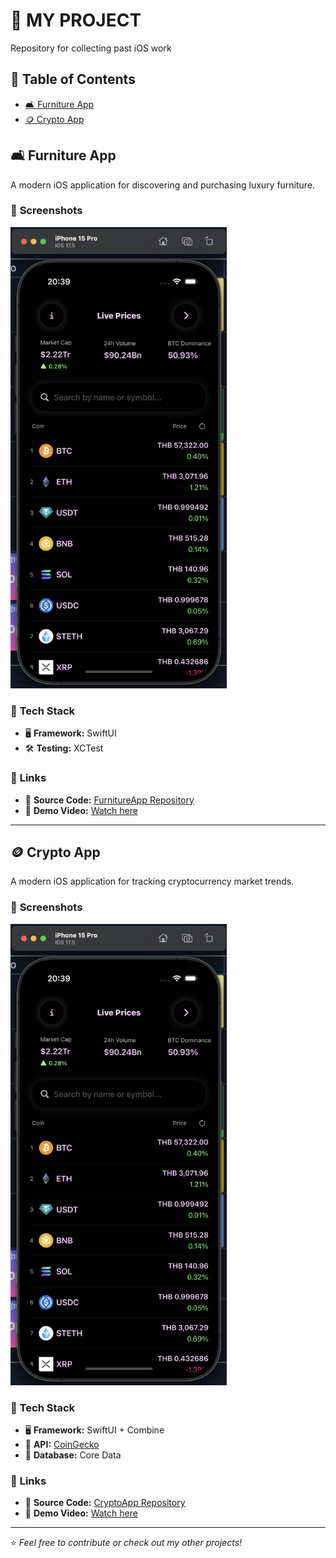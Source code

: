 # 📌 MY PROJECT  
Repository for collecting past iOS work 

## 📖 Table of Contents  
- [🛋 Furniture App](#-furniture-app)  
- [🪙 Crypto App](#-crypto-app)  


## 🛋 Furniture App  
A modern iOS application for discovering and purchasing luxury furniture.  

### 📸 **Screenshots**
<img src="https://github.com/Kritchanaxt/CryptoApp/blob/main/C1.png" width="346" />

### 🚀 **Tech Stack**
- 🖥 **Framework:** SwiftUI  
- 🛠 **Testing:** XCTest   

### 🔗 **Links**  
- 📂 **Source Code:** [FurnitureApp Repository](https://github.com/Kritchanaxt/FurnitureApp)  
- 🎥 **Demo Video:** [Watch here](https://drive.google.com/file/d/1zub2OBV3NWmmhoHLr_U-ya0jkWYNCv7T/view?usp=share_link)  

---

## 🪙 Crypto App  
A modern iOS application for tracking cryptocurrency market trends.  

### 📸 **Screenshots**
<img src="https://github.com/Kritchanaxt/CryptoApp/blob/main/C1.png" width="346" />

### 🚀 **Tech Stack**
- 🖥 **Framework:** SwiftUI + Combine  
- 🔗 **API:** [CoinGecko](https://api.coingecko.com/api/v3/coins/markets?vs_currency=usd&order=market_cap_desc&per_page=250&page=1&sparkline=true&price_change_percentage=24h)  
- 💾 **Database:** Core Data  

### 🔗 **Links**  
- 📂 **Source Code:** [CryptoApp Repository](https://github.com/Kritchanaxt/CryptoApp)  
- 🎥 **Demo Video:** [Watch here](https://drive.google.com/file/d/1rMZvwNn4DxIyIW6-qU82KrZfug_l1d9z/view?usp=sharing)  

---
⭐️ *Feel free to contribute or check out my other projects!*  

